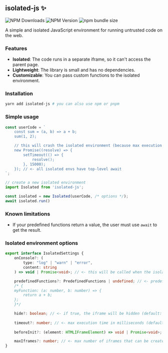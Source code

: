 ## isolated-js ✨
![NPM Downloads](https://img.shields.io/npm/dw/isolated-js)
![NPM Version](https://img.shields.io/npm/v/isolated-js)
![npm bundle size](https://img.shields.io/bundlephobia/minzip/isolated-js)

A simple and isolated JavaScript environment for running untrusted code on the web.

### Features
- **Isolated**: The code runs in a separate iframe, so it can't access the parent page.
- **Lightweight**: The library is small and has no dependencies.
- **Customizable**: You can pass custom functions to the isolated environment.

### Installation
```bash
yarn add isolated-js # you can also use npm or pnpm
```

### Simple usage
```js
const userCode = `
    const sum = (a, b) => a + b;
    sum(1, 2);

    // this will crash the isolated environment (because max execution time by default is 5 seconds)
    new Promise((resolve) => {
        setTimeout(() => {
            resolve();
        }, 15000);
    }); // <- all isolated envs have top-level await
`;

// create a new isolated environment
import Isolated from 'isolated-js';

const isolated = new Isolated(userCode, /* options */);
await isolated.run()
```

### Known limitations
- If your predefined functions return a value, the user must use `await` to get the result.

### Isolated environment options
```ts
export interface IsolatedSettings {
    onConsole?: (
        type: "log" | "warn" | "error",
        content: string
    ) => void | Promise<void>; // <- this will be called when the isolated environment logs something

    predefinedFunctions?: PredefinedFunctions | undefined; // <- predefined functions that the isolated environment can use, example:
    /* {
    myFunction: (a: number, b: number) => {
        return a + b;
    };
    }*/

    hide?: boolean; // <- if true, the iframe will be hidden (default: true)
    
    timeout?: number; // <- max execution time in milliseconds (default: 5000)
    
    beforeInit?: (element: HTMLIFrameElement) => void | Promise<void>; // <- this will be called before the isolated environment is initialized

    maxIframes?: number; // <- max number of iframes that can be created
}
```